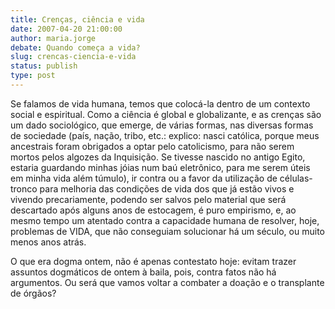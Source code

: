 ```yaml
---
title: Crenças, ciência e vida
date: 2007-04-20 21:00:00
author: maria.jorge
debate: Quando começa a vida?
slug: crencas-ciencia-e-vida
status: publish 
type: post
---
```


Se falamos de vida humana, temos que colocá-la dentro de um contexto social e espiritual. Como a ciência é global e globalizante, e as crenças são um dado sociológico, que emerge, de várias formas, nas diversas formas de sociedade (país, nação, tribo, etc.: explico: nasci católica, porque meus ancestrais foram obrigados a optar pelo catolicismo, para não serem mortos pelos algozes da Inquisição. Se tivesse nascido no antigo Egito, estaria guardando minhas jóias num baú eletrônico, para me serem úteis em minha vida além túmulo), ir contra ou a favor da utilização de células-tronco para melhoria das condições de vida dos que já estão vivos e vivendo precariamente, podendo ser salvos pelo material que será descartado após alguns anos de estocagem, é puro empirismo, e, ao mesmo tempo um atentado contra a capacidade humana de resolver, hoje, problemas de VIDA, que não conseguiam solucionar há um século, ou muito menos anos atrás.  

O que era dogma ontem, não é apenas contestato hoje: evitam trazer assuntos dogmáticos de ontem à baila, pois, contra fatos não há argumentos. Ou será que vamos voltar a combater a doação e o transplante de órgãos?
